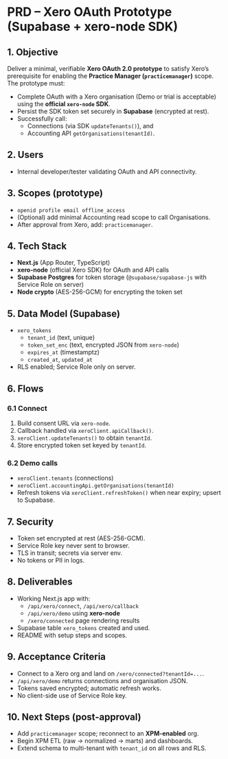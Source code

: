 # PRD – Xero OAuth Prototype (Supabase + xero-node SDK)

## 1. Objective
Deliver a minimal, verifiable **Xero OAuth 2.0 prototype** to satisfy Xero’s prerequisite for enabling the **Practice Manager (`practicemanager`)** scope. The prototype must:
- Complete OAuth with a Xero organisation (Demo or trial is acceptable) using the **official `xero-node` SDK**.
- Persist the SDK token set securely in **Supabase** (encrypted at rest).
- Successfully call:
  - Connections (via SDK `updateTenants()`), and
  - Accounting API `getOrganisations(tenantId)`.

## 2. Users
- Internal developer/tester validating OAuth and API connectivity.

## 3. Scopes (prototype)
- `openid profile email offline_access`
- (Optional) add minimal Accounting read scope to call Organisations.
- After approval from Xero, add: `practicemanager`.

## 4. Tech Stack
- **Next.js** (App Router, TypeScript)
- **xero-node** (official Xero SDK) for OAuth and API calls
- **Supabase Postgres** for token storage (`@supabase/supabase-js` with Service Role on server)
- **Node crypto** (AES-256-GCM) for encrypting the token set

## 5. Data Model (Supabase)
- `xero_tokens`
  - `tenant_id` (text, unique)
  - `token_set_enc` (text, encrypted JSON from `xero-node`)
  - `expires_at` (timestamptz)
  - `created_at`, `updated_at`
- RLS enabled; Service Role only on server.

## 6. Flows
### 6.1 Connect
1. Build consent URL via `xero-node`.
2. Callback handled via `xeroClient.apiCallback()`.
3. `xeroClient.updateTenants()` to obtain `tenantId`.
4. Store encrypted token set keyed by `tenantId`.

### 6.2 Demo calls
- `xeroClient.tenants` (connections)  
- `xeroClient.accountingApi.getOrganisations(tenantId)`  
- Refresh tokens via `xeroClient.refreshToken()` when near expiry; upsert to Supabase.

## 7. Security
- Token set encrypted at rest (AES-256-GCM).
- Service Role key never sent to browser.
- TLS in transit; secrets via server env.
- No tokens or PII in logs.

## 8. Deliverables
- Working Next.js app with:
  - `/api/xero/connect`, `/api/xero/callback`
  - `/api/xero/demo` using **xero-node**
  - `/xero/connected` page rendering results
- Supabase table `xero_tokens` created and used.
- README with setup steps and scopes.

## 9. Acceptance Criteria
- Connect to a Xero org and land on `/xero/connected?tenantId=...`.
- `/api/xero/demo` returns connections and organisation JSON.
- Tokens saved encrypted; automatic refresh works.
- No client-side use of Service Role key.

## 10. Next Steps (post-approval)
- Add `practicemanager` scope; reconnect to an **XPM-enabled** org.
- Begin XPM ETL (raw → normalized → marts) and dashboards.
- Extend schema to multi-tenant with `tenant_id` on all rows and RLS.
